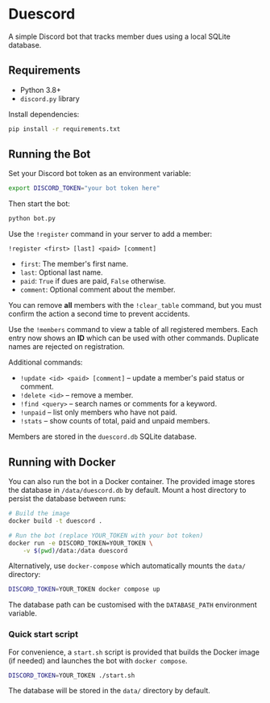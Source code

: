 # Duescord

A simple Discord bot that tracks member dues using a local SQLite database.

## Requirements

- Python 3.8+
- `discord.py` library

Install dependencies:

```bash
pip install -r requirements.txt
```

## Running the Bot

Set your Discord bot token as an environment variable:

```bash
export DISCORD_TOKEN="your bot token here"
```

Then start the bot:

```bash
python bot.py
```

Use the `!register` command in your server to add a member:

```
!register <first> [last] <paid> [comment]
```

- `first`: The member's first name.
- `last`: Optional last name.
- `paid`: `True` if dues are paid, `False` otherwise.
- `comment`: Optional comment about the member.

You can remove **all** members with the `!clear_table` command, but you
must confirm the action a second time to prevent accidents.

Use the `!members` command to view a table of all registered members. Each
entry now shows an **ID** which can be used with other commands. Duplicate
names are rejected on registration.

Additional commands:

- `!update <id> <paid> [comment]` – update a member's paid status or comment.
- `!delete <id>` – remove a member.
- `!find <query>` – search names or comments for a keyword.
- `!unpaid` – list only members who have not paid.
- `!stats` – show counts of total, paid and unpaid members.

Members are stored in the `duescord.db` SQLite database.

## Running with Docker

You can also run the bot in a Docker container. The provided image
stores the database in `/data/duescord.db` by default. Mount a host
directory to persist the database between runs:

```bash
# Build the image
docker build -t duescord .

# Run the bot (replace YOUR_TOKEN with your bot token)
docker run -e DISCORD_TOKEN=YOUR_TOKEN \
    -v $(pwd)/data:/data duescord

```

Alternatively, use `docker-compose` which automatically mounts the
`data/` directory:

```bash
DISCORD_TOKEN=YOUR_TOKEN docker compose up
```

The database path can be customised with the `DATABASE_PATH`
environment variable.

### Quick start script

For convenience, a `start.sh` script is provided that builds the Docker
image (if needed) and launches the bot with `docker compose`.

```bash
DISCORD_TOKEN=YOUR_TOKEN ./start.sh
```

The database will be stored in the `data/` directory by default.
